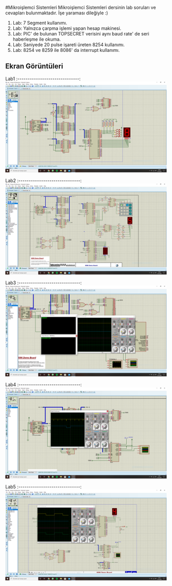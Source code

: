 #Mikroişlemci Sistemleri
Mikroişlemci Sistemleri dersinin lab soruları ve cevapları bulunmaktadır. İşe yaraması dileğiyle :)

1. Lab:
	7 Segment kullanımı.
2. Lab:
	Yalnızca çarpma işlemi yapan hesap makinesi.
3. Lab:
	PIC' de bulunan TOPSECRET verisini aynı baud rate' de seri haberleşme ile okuma.
4. Lab:
	Saniyede 20 pulse işareti üreten 8254 kullanımı.
5. Lab:
	8254 ve 8259 ile 8086' da interrupt kullanımı.

## Ekran Görüntüleri

Lab1
:------------------------------:
![Screenshot](1.png)

Lab2
:------------------------------:
![Screenshot](2.png)

Lab3
:------------------------------:
![Screenshot](3.png)

Lab4
:------------------------------:
![Screenshot](4.png)

Lab5
:------------------------------:
![Screenshot](5.png)